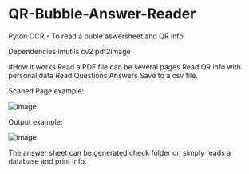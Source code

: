 # QR-Bubble-Answer-Reader
Pyton OCR - To read a buble aswersheet and QR info

Dependencies
imutils
cv2
pdf2image

#How it works 
Read a PDF file can be several pages
Read QR info with personal data
Read Questions Answers
Save to a csv file.

Scaned Page example:


![image](https://user-images.githubusercontent.com/62676471/132066113-1e790a80-67f7-4d15-b838-2e14dfdfddf2.png)


Output example:


![image](https://user-images.githubusercontent.com/62676471/132066172-43e1fba4-6797-4564-8264-0140c653251f.png)

The answer sheet can be generated check folder qr, simply reads a database and print info.
